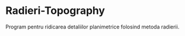 Radieri-Topography
==================
Program pentru ridicarea detaliilor planimetrice folosind metoda
radierii.
